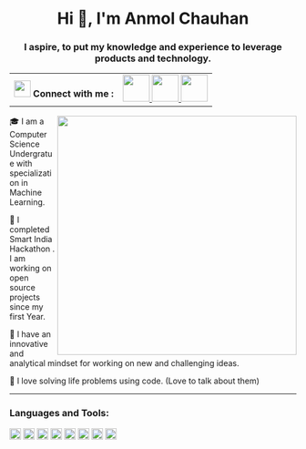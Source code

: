 <h1 align="center">Hi 👋, I'm Anmol Chauhan</h1>
<h3 align="center">I aspire, to put my knowledge and experience to leverage products and technology.


</h3>

<table align="center">
 <th> <img src="https://github.com/TheDudeThatCode/TheDudeThatCode/blob/master/Assets/Hi.gif" width="29px"/> Connect with me  :</th>
  <td>
   <a href="https://www.linkedin.com/in/anmol-chauhan-38338415b/" class="pics"><img src="https://user-images.githubusercontent.com/56452820/132254880-375d3383-f227-4920-a94b-e567592268f8.png" height="47vh">  </a>
     <a href="https://twitter.com/mr_chauhan_24" class="pics"><img src="https://www.seekpng.com/png/detail/351-3516255_png-file-svg-twitter-icon-white-square.png" height="47vh">  </a>
  <a href="https://mail.google.com/mail/?view=cm&fs=1&tf=1&to=anmol.chauhan@sendinblue.com" class="pics"><img src="https://user-images.githubusercontent.com/56452820/132254868-4afe403c-0c88-4023-86c5-23ef0ec7a3f7.png" height="47vh">
    </table>
 
<img src="https://i.poweredtemplates.com/i/cl/00/682/ppt_animation_332.gif" width="420" align='right'>



:mortar_board: I am a Computer Science Undergratue with specialization in Machine Learning. 

:see_no_evil: I completed Smart India Hackathon . I am working on open source projects since my first Year.

🌱 I have an innovative and analytical mindset for working on new and challenging ideas.

:frog: I love solving life problems using code. (Love to talk about them)


------
    
  <h3 align="left">Languages and Tools:</h3>
<code><img height="20" src="https://cdn3.iconfinder.com/data/icons/logos-and-brands-adobe/512/267_Python-512.png"></code> 
<code><img height="20" src="https://cdn.iconscout.com/icon/free/png-512/c-programming-569564.png"></code> 
<code><img height="20" src="https://e7.pngegg.com/pngimages/840/443/png-clipart-html-5-logo-web-development-html-css3-canvas-element-web-design-w3c-html5-logo-miscellaneous-text-thumbnail.png"></code>
<code><img height="20" src="https://mccarter.gallerycdn.vsassets.io/extensions/mccarter/start-git-bash/1.2.1/1499505567572/Microsoft.VisualStudio.Services.Icons.Default"></code>
<code><img height="20" src="https://www.docker.com/sites/default/files/d8/2019-07/Moby-logo.png"></code>
<code><img height="20" src="https://w7.pngwing.com/pngs/190/922/png-transparent-kubernetes-docker-devops-lxc-mongodb-github-blue-logo-symmetry-thumbnail.png"></code> 
<code><img height="20" src="https://www.pngitem.com/pimgs/m/385-3850359_icon-mongodb-logo-hd-png-download.png"></code> 
<code><img height="20" src="https://cdn.iconscout.com/icon/free/png-256/redis-83994.png"></code>

<br/>
</br>
   

